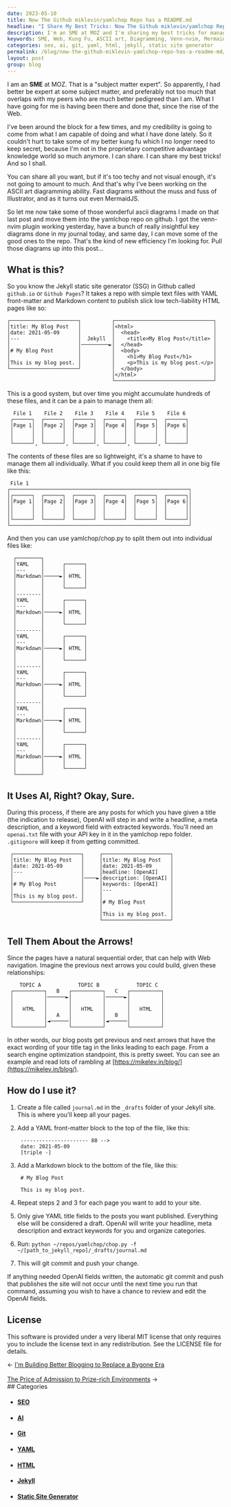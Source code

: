 ```yaml
---
date: 2023-05-10
title: Now The Github miklevin/yamlchop Repo has a README.md
headline: "I Share My Best Tricks: Now The Github miklevin/yamlchop Repo Has a README.md"
description: I'm an SME at MOZ and I'm sharing my best tricks for managing hundreds of lightweight blog posts using the yamlchop repo on Github. I'm using the yamlchop/chop.py tool to split them into individual files and OpenAI to generate headlines, meta descriptions, and keywords. With this system, I'm able to create previous and next arrows with the exact wording of my title tags in the links.
keywords: SME, Web, Kung Fu, ASCII art, Diagramming, Venn-nvim, MermaidJS, Jekyll, Static Site Generator, Github, YAML, Markdown, HTML, OpenAI, SEO, Previous Next Arrows, Rambling, Mikelev.in
categories: seo, ai, git, yaml, html, jekyll, static site generator
permalink: /blog/now-the-github-miklevin-yamlchop-repo-has-a-readme-md/
layout: post
group: blog
---
```



I am an **SME** at MOZ. That is a "subject matter expert". So apparently, I had
better be expert at some subject matter, and preferably not too much that
overlaps with my peers who are much better pedigreed than I am. What I have
going for me is having been there and done that, since the rise of the Web.

I've been around the block for a few times, and my credibility is going to come
from what I am capable of doing and what I have done lately. So it couldn't
hurt to take some of my better kung fu which I no longer need to keep secret,
because I'm not in the proprietary competitive advantage knowledge world so
much anymore. I can share. I can share my best tricks! And so I shall.

You can share all you want, but if it's too techy and not visual enough, it's
not going to amount to much. And that's why I've been working on the ASCII art
diagramming ability. Fast diagrams without the muss and fuss of Illustrator,
and as it turns out even MermaidJS.

So let me now take some of those wonderful ascii diagrams I made on that last
post and move them into the yamlchop repo on github. I got the venn-nvim plugin
working yesterday, have a bunch of really insightful key diagrams done in my
journal today, and same day, I can move some of the good ones to the repo.
That's the kind of new efficiency I'm looking for. Pull those diagrams up into
this post...

## What is this?

So you know the Jekyll static site generator (SSG) in Github called `github.io`
or `Github Pages`? It takes a repo with simple text files with YAML
front-matter and Markdown content to publish slick low tech-liability HTML
pages like so:

    ┌──────────────────────┐          ┌────────────────────────────────┐
    │title: My Blog Post   │          │<html>                          │
    │date: 2021-05-09      │          │  <head>                        │
    │---                   │  Jekyll  │    <title>My Blog Post</title> │
    │                      │─────────►│  </head>                       │
    │# My Blog Post        │          │  <body>                        │
    │                      │          │    <h1>My Blog Post</h1>       │
    │This is my blog post. │          │    <p>This is my blog post.</p>│
    └──────────────────────┘          │  </body>                       │
                                      │</html>                         │
                                      └────────────────────────────────┘

This is a good system, but over time you might accumulate hundreds of these
files, and it can be a pain to manage them all:

      File 1    File 2    File 3    File 4    File 5    File 6
     ┌──────┐  ┌──────┐  ┌──────┐  ┌──────┐  ┌──────┐  ┌──────┐ 
     │Page 1│  │Page 2│  │Page 3│  │Page 4│  │Page 5│  │Page 6│ 
     │      │  │      │  │      │  │      │  │      │  │      │ 
     │      │  │      │  │      │  │      │  │      │  │      │ 
     └──────┘, └──────┘, └──────┘, └──────┘, └──────┘, └──────┘

The contents of these files are so lightweight, it's a shame to have to manage
them all individually. What if you could keep them all in one big file like
this:

     File 1
    ┌──────────────────────────────────────────────────────────┐
    │┌──────┐  ┌──────┐  ┌──────┐  ┌──────┐  ┌──────┐  ┌──────┐│
    ││Page 1│  │Page 2│  │Page 3│  │Page 4│  │Page 5│  │Page 6││
    ││      │  │      │  │      │  │      │  │      │  │      ││
    ││      │  │      │  │      │  │      │  │      │  │      ││
    │└──────┘  └──────┘  └──────┘  └──────┘  └──────┘  └──────┘│
    └──────────────────────────────────────────────────────────┘

And then you can use yamlchop/chop.py to split them out into individual files
like:

      ┌────────┐
      │YAML    │      ┌──────┐
      │---     │      │      │
      │Markdown│─────►│ HTML │
      │        │      │      │
      │        │      └──────┘
      │--------│ 
      │YAML    │      ┌──────┐  
      │---     │      │      │  
      │Markdown│─────►│ HTML │  
      │        │      │      │ 
      │        │      └──────┘ 
      │--------│
      │YAML    │      ┌──────┐ 
      │---     │      │      │ 
      │Markdown│─────►│ HTML │ 
      │        │      │      │ 
      │        │      └──────┘ 
      │--------│
      │YAML    │      ┌──────┐ 
      │---     │      │      │ 
      │Markdown│─────►│ HTML │ 
      │        │      │      │ 
      │        │      └──────┘ 
      │--------│
      │YAML    │      ┌──────┐ 
      │---     │      │      │ 
      │Markdown│─────►│ HTML │ 
      │        │      │      │ 
      │        │      └──────┘ 
      │--------│
      │YAML    │      ┌──────┐ 
      │---     │      │      │ 
      │Markdown│─────►│ HTML │ 
      │        │      │      │ 
      │        │      └──────┘ 
      └────────┘

## It Uses AI, Right? Okay, Sure.

During this process, if there are any posts for which you have given a title
(the indication to release), OpenAI will step in and write a headline, a meta
description, and a keyword field with extracted keywords. You'll need an
`openai.txt` file with your API key in it in the yamlchop repo folder.
`.gitignore` will keep it from getting committed.
    
     ┌──────────────────────┐     ┌──────────────────────┐
     │title: My Blog Post   │     │title: My Blog Post   │
     │date: 2021-05-09      │     │date: 2021-05-09      │
     │---                   │     │headline: [OpenAI]    │
     │                      │────►│description: [OpenAI] │
     │# My Blog Post        │     │keywords: [OpenAI]    │
     │                      │     │---                   │
     │This is my blog post. │     │                      │
     └──────────────────────┘     │# My Blog Post        │
                                  │                      │
                                  │This is my blog post. │
                                  └──────────────────────┘
    
## Tell Them About the Arrows!

Since the pages have a natural sequential order, that can help with Web
navigation. Imagine the previous next arrows you could build, given these
relationships:

        TOPIC A            TOPIC B            TOPIC C    
     ┌──────────┐   B   ┌──────────┐   C   ┌──────────┐ 
     │          │──────►│          │──────►│          │ 
     │          │       │          │       │          │ 
     │   HTML   │       │   HTML   │       │   HTML   │ 
     │          │   A   │          │   B   │          │ 
     │          │◄──────│          │◄──────│          │ 
     └──────────┘       └──────────┘       └──────────┘ 

In other words, our blog posts get previous and next arrows that have the exact
wording of your title tag in the links leading to each page. From a search
engine optimization standpoint, this is pretty sweet. You can see an example
and read lots of rambling at
[https://mikelev.in/blog/](https://mikelev.in/blog/).

## How do I use it?

1. Create a file called `journal.md` in the `_drafts` folder of your Jekyll
   site. This is where you'll keep all your pages.

2. Add a YAML front-matter block to the top of the file, like this:

        ---------------------- 80 -->
        date: 2021-05-09
        [triple -]

3. Add a Markdown block to the bottom of the file, like this:

        # My Blog Post

        This is my blog post.

4. Repeat steps 2 and 3 for each page you want to add to your site.

5. Only give YAML title fields to the posts you want published. Everything
   else will be considered a draft. OpenAI will write your headline, meta
   description and extract keywords for you and organize categories.

6. Run: `python ~/repos/yamlchop/chop.py -f ~/[path_to_jekyll_repo]/_drafts/journal.md`

7. This will git commit and push your change.

If anything needed OpenAI fields written, the automatic git commit and push
that publishes the site will not occur until the next time you run that
command, assuming you wish to have a chance to review and edit the OpenAI
fields.

## License

This software is provided under a very liberal MIT license that only requires
you to include the license text in any redistribution. See the LICENSE file for
details.

<div class="arrow-links"><div class="post-nav-prev"><span class="arrow">&larr;&nbsp;</span><a href="/blog/i-m-building-better-blogging-to-replace-a-bygone-era/">I'm Building Better Blogging to Replace a Bygone Era</a></div> &nbsp; <div class="post-nav-next"><a href="/blog/the-price-of-admission-to-prize-rich-environments/">The Price of Admission to Prize-rich Environments</a><span class="arrow">&nbsp;&rarr;</span></div></div>
## Categories

<ul>
<li><h4><a href='/seo/'>SEO</a></h4></li>
<li><h4><a href='/ai/'>AI</a></h4></li>
<li><h4><a href='/git/'>Git</a></h4></li>
<li><h4><a href='/yaml/'>YAML</a></h4></li>
<li><h4><a href='/html/'>HTML</a></h4></li>
<li><h4><a href='/jekyll/'>Jekyll</a></h4></li>
<li><h4><a href='/static-site-generator/'>Static Site Generator</a></h4></li></ul>